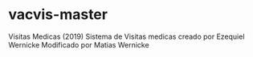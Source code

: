 # vacvis-master
Visitas Medicas (2019)
Sistema de Visitas medicas creado por Ezequiel Wernicke
Modificado por Matias Wernicke 
